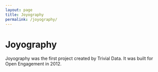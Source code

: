 ```yaml
---
layout: page
title: Joyography
permalink: /joyography/
---
```

# Joyography
Joyography was the first project created by Trivial Data. It was built for Open Engagement in 2012.
